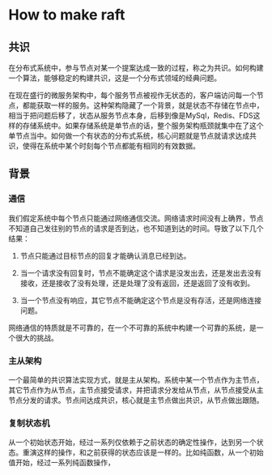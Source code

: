 
# How to make raft

## 共识

在分布式系统中，参与节点对某一个提案达成一致的过程，称之为共识。如何构建一个算法，能够稳定的构建共识，这是一个分布式领域的经典问题。

在现在盛行的微服务架构中，每个服务节点被视作无状态的，客户端访问每一个节点，都能获取一样的服务。这种架构隐藏了一个背景，就是状态不存储在节点中，相当于把问题后移了，状态从服务节点本身，后移到像是MySql，Redis、FDS这样的存储系统中。如果存储系统是单节点的话，整个服务架构瓶颈就集中在了这个单节点当中。如何做一个有状态的分布式系统，核心问题就是节点就请求达成共识，使得在系统中某个时刻每个节点都能有相同的有效数据。

## 背景

### 通信

我们假定系统中每个节点只能通过网络通信交流。网络请求时间没有上确界，节点不知道自己发往别的节点的请求是否到达，也不知道到达的时间。导致了以下几个结果：

1. 节点只能通过目标节点的回复才能确认消息已经到达。

2. 当一个请求没有回复时，节点不能确定这个请求是没发出去，还是发出去没有接收，还是接收了没有处理，还是处理了没有返回，还是返回了没有收到。

3. 当一个节点没有响应，其它节点不能确定这个节点是没有存活，还是网络连接问题。

网络通信的特质就是不可靠的，在一个不可靠的系统中构建一个可靠的系统，是一个很大的挑战。

### 主从架构

一个最简单的共识算法实现方式，就是主从架构。系统中某一个节点作为主节点，其它节点作为从节点，主节点接受请求，并把请求分发给从节点，从节点接受从主节点分发的请求。节点间达成共识，核心就是主节点做出共识，从节点做出跟随。

### 复制状态机

从一个初始状态开始，经过一系列仅依赖于之前状态的确定性操作，达到另一个状态。重演这样的操作，和之前获得的状态应该是一样的。比如纯函数，从一个初始值开始，经过一系列纯函数操作，
